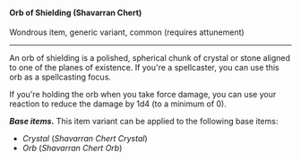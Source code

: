 #### Orb of Shielding (Shavarran Chert)

Wondrous item, generic variant, common (requires attunement)

---

An orb of shielding is a polished, spherical chunk of crystal or stone aligned to one of the planes of existence. If you're a spellcaster, you can use this orb as a spellcasting focus.

If you're holding the orb when you take force damage, you can use your reaction to reduce the damage by 1d4 (to a minimum of 0).

***Base items.*** This item variant can be applied to the following base items:

- *Crystal* (*Shavarran Chert Crystal*)
- *Orb* (*Shavarran Chert Orb*)



